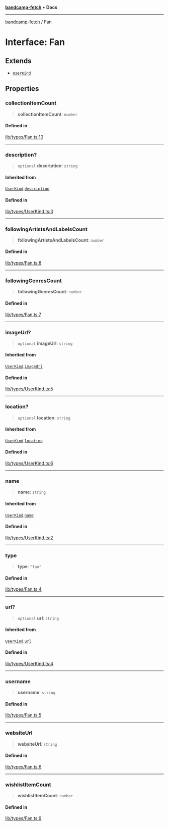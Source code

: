 [**bandcamp-fetch**](../README.md) • **Docs**

***

[bandcamp-fetch](../README.md) / Fan

# Interface: Fan

## Extends

- [`UserKind`](UserKind.md)

## Properties

### collectionItemCount

> **collectionItemCount**: `number`

#### Defined in

[lib/types/Fan.ts:10](https://github.com/patrickkfkan/bandcamp-fetch/blob/e4cb82348d4aab387354625a2433077d57362f73/src/lib/types/Fan.ts#L10)

***

### description?

> `optional` **description**: `string`

#### Inherited from

[`UserKind`](UserKind.md).[`description`](UserKind.md#description)

#### Defined in

[lib/types/UserKind.ts:3](https://github.com/patrickkfkan/bandcamp-fetch/blob/e4cb82348d4aab387354625a2433077d57362f73/src/lib/types/UserKind.ts#L3)

***

### followingArtistsAndLabelsCount

> **followingArtistsAndLabelsCount**: `number`

#### Defined in

[lib/types/Fan.ts:8](https://github.com/patrickkfkan/bandcamp-fetch/blob/e4cb82348d4aab387354625a2433077d57362f73/src/lib/types/Fan.ts#L8)

***

### followingGenresCount

> **followingGenresCount**: `number`

#### Defined in

[lib/types/Fan.ts:7](https://github.com/patrickkfkan/bandcamp-fetch/blob/e4cb82348d4aab387354625a2433077d57362f73/src/lib/types/Fan.ts#L7)

***

### imageUrl?

> `optional` **imageUrl**: `string`

#### Inherited from

[`UserKind`](UserKind.md).[`imageUrl`](UserKind.md#imageurl)

#### Defined in

[lib/types/UserKind.ts:5](https://github.com/patrickkfkan/bandcamp-fetch/blob/e4cb82348d4aab387354625a2433077d57362f73/src/lib/types/UserKind.ts#L5)

***

### location?

> `optional` **location**: `string`

#### Inherited from

[`UserKind`](UserKind.md).[`location`](UserKind.md#location)

#### Defined in

[lib/types/UserKind.ts:6](https://github.com/patrickkfkan/bandcamp-fetch/blob/e4cb82348d4aab387354625a2433077d57362f73/src/lib/types/UserKind.ts#L6)

***

### name

> **name**: `string`

#### Inherited from

[`UserKind`](UserKind.md).[`name`](UserKind.md#name)

#### Defined in

[lib/types/UserKind.ts:2](https://github.com/patrickkfkan/bandcamp-fetch/blob/e4cb82348d4aab387354625a2433077d57362f73/src/lib/types/UserKind.ts#L2)

***

### type

> **type**: `"fan"`

#### Defined in

[lib/types/Fan.ts:4](https://github.com/patrickkfkan/bandcamp-fetch/blob/e4cb82348d4aab387354625a2433077d57362f73/src/lib/types/Fan.ts#L4)

***

### url?

> `optional` **url**: `string`

#### Inherited from

[`UserKind`](UserKind.md).[`url`](UserKind.md#url)

#### Defined in

[lib/types/UserKind.ts:4](https://github.com/patrickkfkan/bandcamp-fetch/blob/e4cb82348d4aab387354625a2433077d57362f73/src/lib/types/UserKind.ts#L4)

***

### username

> **username**: `string`

#### Defined in

[lib/types/Fan.ts:5](https://github.com/patrickkfkan/bandcamp-fetch/blob/e4cb82348d4aab387354625a2433077d57362f73/src/lib/types/Fan.ts#L5)

***

### websiteUrl

> **websiteUrl**: `string`

#### Defined in

[lib/types/Fan.ts:6](https://github.com/patrickkfkan/bandcamp-fetch/blob/e4cb82348d4aab387354625a2433077d57362f73/src/lib/types/Fan.ts#L6)

***

### wishlistItemCount

> **wishlistItemCount**: `number`

#### Defined in

[lib/types/Fan.ts:9](https://github.com/patrickkfkan/bandcamp-fetch/blob/e4cb82348d4aab387354625a2433077d57362f73/src/lib/types/Fan.ts#L9)
